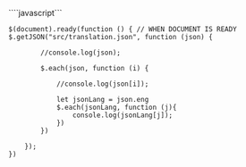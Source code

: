 ````javascript```
```
$(document).ready(function () { // WHEN DOCUMENT IS READY
$.getJSON("src/translation.json", function (json) {

        //console.log(json);

        $.each(json, function (i) {

            //console.log(json[i]);

            let jsonLang = json.eng
            $.each(jsonLang, function (j){
                console.log(jsonLang[j]);
            })
        })

    });
})

```



